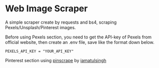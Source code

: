 # Web Image Scraper

 A simple scraper create by requests and bs4, scraping Pexels/Unsplash/Pinterest images.

 Before using Pexels section, you need to get the API-key of Pexels from official website, then create an .env file, save like the format down below.
 ```
 PEXELS_API_KEY = "YOUR_API_KEY"
 ```
 
 Pinterest section using [pinscrape](https://github.com/iamatulsingh/pinscrape) by [iamatulsingh](https://github.com/iamatulsingh)

